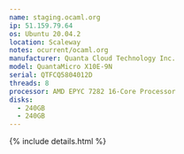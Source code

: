 ```yaml
---
name: staging.ocaml.org
ip: 51.159.79.64
os: Ubuntu 20.04.2
location: Scaleway
notes: ocurrent/ocaml.org
manufacturer: Quanta Cloud Technology Inc.
model: QuantaMicro X10E-9N
serial: QTFCQ5804012D
threads: 8
processor: AMD EPYC 7282 16-Core Processor
disks:
  - 240GB
  - 240GB
---
```

{% include details.html %} 

